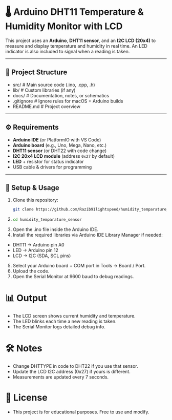 # 🌡️ Arduino DHT11 Temperature & Humidity Monitor with LCD

This project uses an **Arduino**, **DHT11 sensor**, and an **I2C LCD (20x4)** to measure and display temperature and humidity in real time. An LED indicator is also included to signal when a reading is taken.

---

## 📂 Project Structure
- src/               # Main source code (.ino, .cpp, .h)
- lib/               # Custom libraries (if any)
- docs/              # Documentation, notes, or schematics
- .gitignore         # Ignore rules for macOS + Arduino builds
- README.md          # Project overview

---

## ⚙️ Requirements
- **Arduino IDE** (or PlatformIO with VS Code)
- **Arduino board** (e.g., Uno, Mega, Nano, etc.)
- **DHT11 sensor** (or DHT22 with code change)
- **I2C 20x4 LCD module** (address `0x27` by default)
- **LED** + resistor for status indicator
- USB cable & drivers for programming

---

## 🚀 Setup & Usage
1. Clone this repository:
   ```bash
   git clone https://github.com/Razib91lightspeed/humidity_temparature_sensor.git
   ```
2. ```bash
   cd humidity_temparature_sensor
   ```
3. Open the .ino file inside the Arduino IDE.
4. Install the required libraries via Arduino IDE Library Manager if needed:
- DHT11 → Arduino pin A0
- LED → Arduino pin 12
- LCD → I2C (SDA, SCL pins)
5. Select your Arduino board + COM port in Tools → Board / Port.
6. Upload the code.
7. Open the Serial Monitor at 9600 baud to debug readings.

# 📊 Output
- The LCD screen shows current humidity and temperature.
- The LED blinks each time a new reading is taken.
- The Serial Monitor logs detailed debug info.

# 🛠️ Notes
- Change DHTTYPE in code to DHT22 if you use that sensor.
- Update the LCD I2C address (0x27) if yours is different.
- Measurements are updated every 7 seconds.
# 📜 License
- This project is for educational purposes. Free to use and modify.